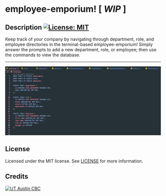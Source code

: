 # employee-emporium! [<i> WIP </i>]

  ## Description [![License: MIT](https://img.shields.io/badge/License-MIT-yellow.svg?style=flat-square)](https://opensource.org/licenses/MIT)
  
Keep track of your company by navigating through department, role, and employee directories in the terminal-based employee-emporium! Simply answer the prompts to add a new department, role, or employee; then use the commands to view the database.
  
  ***

  ![Code preview](/preview.png)
  
  ## License

  Licensed under the MIT license. See [LICENSE](./LICENSE) for more information.

  ## Credits 
[![UT Austin CBC](https://img.shields.io/badge/-UT%20Austin%20CBC-orange?style=flat-square)](https://techbootcamps.utexas.edu/coding//)

